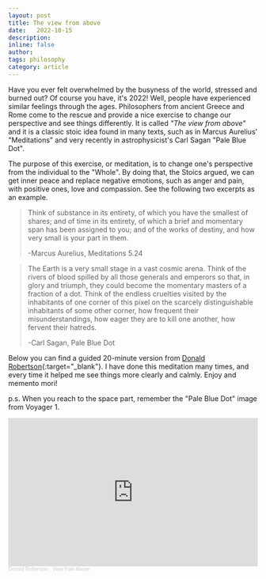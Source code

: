 ```yaml
---
layout: post
title: The view from above
date:   2022-10-15
description:
inline: false
author:
tags: philosophy
category: article
---
```


Have you ever felt overwhelmed by the busyness of the world, stressed and burned out? Of course you have, it's 2022! Well, people have experienced similar feelings through the ages. Philosophers from ancient Greece and Rome come to the rescue and provide a nice exercise to change our perspective and see things differently. It is called *"The view from above"* and it is a classic stoic idea found in many texts, such as in Marcus Aurelius' "Meditations" and very recently in astrophysicist's Carl Sagan "Pale Blue Dot".

The purpose of this exercise, or meditation, is to change one's perspective from the individual to the "Whole". By doing that, the Stoics argued, we can get inner peace and replace negative emotions, such as anger and pain, with positive ones, love and compassion. See the following two excerpts as an example.

><i class="fas fa-quote-left"></i> Think of substance in its entirety, of which you have the smallest of shares; and of time in its entirety, of which a brief and momentary span has been assigned to you; and of the works of destiny, and how very small is your part in them.
>
>-Marcus Aurelius, Meditations 5.24

><i class="fas fa-quote-left"></i> The Earth is a very small stage in a vast cosmic arena. Think of the rivers of blood spilled by all those generals and emperors so that, in glory and triumph, they could become the momentary masters of a fraction of a dot. Think of the endless cruelties visited by the inhabitants of one corner of this pixel on the scarcely distinguishable inhabitants of some other corner, how frequent their misunderstandings, how eager they are to kill one another, how fervent their hatreds.
>
>-Carl Sagan, Pale Blue Dot

Below you can find a guided 20-minute version from [Donald Robertson](https://medium.com/stoicism-philosophy-as-a-way-of-life/stoicism-the-view-from-above-741886d3c9a1){:target="\_blank"}. I have done this meditation many times, and every time it helped me see things more clearly and calmly. Enjoy and memento mori!

p.s. When you reach to the space part, remember the "Pale Blue Dot" image from Voyager 1.

<iframe width="100%" height="300" scrolling="no" frameborder="no" allow="autoplay" src="https://w.soundcloud.com/player/?url=https%3A//api.soundcloud.com/tracks/73341427&color=%23b90f22&auto_play=false&hide_related=false&show_comments=true&show_user=true&show_reposts=false&show_teaser=true&visual=true"></iframe><div style="font-size: 10px; color: #cccccc;line-break: anywhere;word-break: normal;overflow: hidden;white-space: nowrap;text-overflow: ellipsis; font-family: Interstate,Lucida Grande,Lucida Sans Unicode,Lucida Sans,Garuda,Verdana,Tahoma,sans-serif;font-weight: 100;"><a href="https://soundcloud.com/drobertson-uk" title="Donald Robertson" target="_blank" style="color: #cccccc; text-decoration: none;">Donald Robertson</a> · <a href="https://soundcloud.com/drobertson-uk/view-from-above" title="View from Above" target="_blank" style="color: #cccccc; text-decoration: none;">View from Above</a></div>
